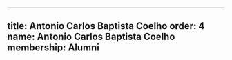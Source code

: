 ---
  title: Antonio Carlos Baptista Coelho
  order: 4
  name: Antonio Carlos Baptista Coelho
  membership: Alumni
  ---
  